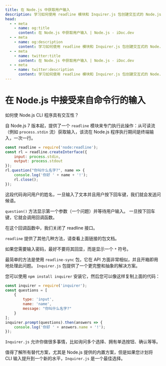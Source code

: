 ```yaml
---
title: 在 Node.js 中获取用户输入
description: 学习如何使用 readline 模块和 Inquirer.js 包创建交互式的 Node.js CLI 程序。
head:
  - - meta
    - name: og:title
      content: 在 Node.js 中获取用户输入 | Node.js - iDoc.dev
  - - meta
    - name: og:description
      content: 学习如何使用 readline 模块和 Inquirer.js 包创建交互式的 Node.js CLI 程序。
  - - meta
    - name: twitter:title
      content: 在 Node.js 中获取用户输入 | Node.js - iDoc.dev
  - - meta
    - name: twitter:description
      content: 学习如何使用 readline 模块和 Inquirer.js 包创建交互式的 Node.js CLI 程序。
---
```



# 在 Node.js 中接受来自命令行的输入

如何使 Node.js CLI 程序具有交互性？

自 Node.js 7 版本起，提供了一个 `readline` 模块来专门执行此操作：从可读流（例如 `process.stdin` 流）获取输入，该流在 Node.js 程序执行期间是终端输入，一次一行。

```javascript
const readline = require('node:readline');
const rl = readline.createInterface({
    input: process.stdin,
    output: process.stdout
});
rl.question("你叫什么名字?", name => {
    console.log('你好 ' + name + '!');
    rl.close();
});
```

这段代码询问用户的姓名，一旦输入了文本并且用户按下回车键，我们就会发送问候语。

`question()` 方法显示第一个参数（一个问题）并等待用户输入。 一旦按下回车键，它就会调用回调函数。

在这个回调函数中，我们关闭了 readline 接口。

`readline` 提供了其他几种方法，请查看上面链接的包文档。

如果您需要输入密码，最好不要将其回显，而是显示一个 `*` 符号。

最简单的方法是使用 `readline-sync` 包，它在 API 方面非常相似，并且开箱即用地处理此问题。 `Inquirer.js` 包提供了一个更完整和抽象的解决方案。

您可以使用 `npm install inquirer` 安装它，然后您可以像这样复制上面的代码：

```javascript
const inquirer = require('inquirer');
const questions = [
    {
        type: 'input',
        name: 'name',
        message: "你叫什么名字?"
    }
];
inquirer.prompt(questions).then(answers => {
    console.log('你好 ' + answers.name + '!');
});
```

`Inquirer.js` 允许你做很多事情，比如询问多个选择、拥有单选按钮、确认等等。

值得了解所有替代方案，尤其是 Node.js 提供的内置方案，但是如果您计划将 CLI 输入提升到一个新的水平，`Inquirer.js` 是一个最佳选择。

